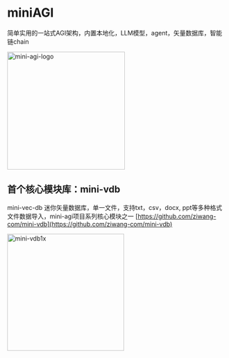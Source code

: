 # miniAGI
简单实用的一站式AGI架构，内置本地化，LLM模型，agent，矢量数据库，智能链chain

<img width="271" alt="mini-agi-logo" src="https://github.com/ziwang-com/miniAGI/assets/11691791/b1f9f547-205c-4c17-8f21-3ff834874ef0">

## 首个核心模块库：mini-vdb
mini-vec-db 迷你矢量数据库，单一文件，支持txt，csv，docx, ppt等多种格式文件数据导入，mini-agi项目系列核心模块之一
[https://github.com/ziwang-com/mini-vdb](https://github.com/ziwang-com/mini-vdb)


<img width="269" alt="mini-vdb1x" src="https://github.com/ziwang-com/mini-vdb/assets/11691791/7228c1d5-ca9e-4db4-bfa6-00a1b89c3c29">

